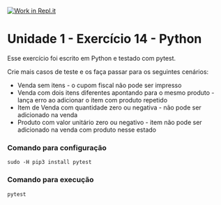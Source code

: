[![Work in Repl.it](https://classroom.github.com/assets/work-in-replit-14baed9a392b3a25080506f3b7b6d57f295ec2978f6f33ec97e36a161684cbe9.svg)](https://classroom.github.com/online_ide?assignment_repo_id=3402753&assignment_repo_type=AssignmentRepo)
# Unidade 1 - Exercício 14 - Python
Esse exercício foi escrito em Python e testado com pytest.

Crie mais casos de teste e os faça passar para os seguintes cenários:

 - Venda sem itens - o cupom fiscal não pode ser impresso
 - Venda com dois itens diferentes apontando para o mesmo produto - lança erro ao adicionar o item com produto repetido
 - Item de Venda com quantidade zero ou negativa - não pode ser adicionado na venda
 - Produto com valor unitário zero ou negativo - item não pode ser adicionado na venda com produto nesse estado

### Comando para configuração
`sudo -H pip3 install pytest`

### Comando para execução
`pytest`
